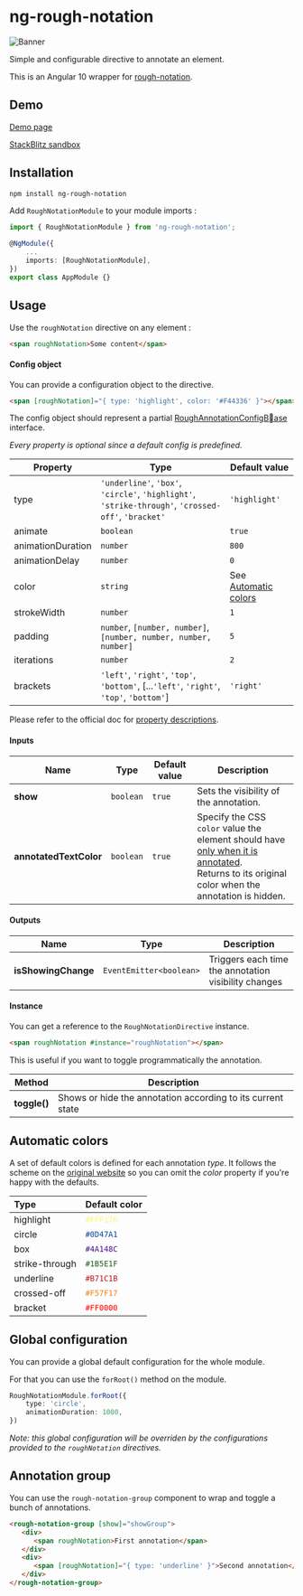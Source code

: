 # ng-rough-notation

![Banner](https://i.imgur.com/bBH3m5W.png)

Simple and configurable directive to annotate an element.

This is an Angular 10 wrapper for [rough-notation](https://roughnotation.com).

## Demo

[Demo page](https://ng-rough-notation-demo.stackblitz.io/)

[StackBlitz sandbox](https://stackblitz.com/edit/ng-rough-notation-demo)

## Installation

```bash
npm install ng-rough-notation
```

Add `RoughNotationModule` to your module imports :
``` typescript
import { RoughNotationModule } from 'ng-rough-notation';

@NgModule({
    ...
    imports: [RoughNotationModule],
})
export class AppModule {}

```

## Usage

Use the `roughNotation` directive on any element :

 ``` html
<span roughNotation>Some content</span>
 ```

#### Config object

You can provide a configuration object to the directive.

 ``` html
<span [roughNotation]="{ type: 'highlight', color: '#F44336' }"></span>
 ```

The config object should represent a partial [RoughAnnotationConfigBase](https://github.com/pshihn/rough-notation/blob/979cdd33d8825df4e0124de17e4e2433e1f6e4a6/src/model.ts#L16) interface.

*Every property is optional since a default config is predefined.*

| Property          | Type                                                         | Default value                             |
| ----------------- | ------------------------------------------------------------ | ----------------------------------------- |
| type              | `'underline'`, `'box'`, `'circle'`, `'highlight'`, `'strike-through'`, `'crossed-off'`, `'bracket'` | `'highlight'`                             |
| animate           | `boolean`                                                    | `true`                                    |
| animationDuration | `number`                                                     | `800`                                     |
| animationDelay    | `number`                                                     | `0`                                       |
| color             | `string`                                                     | See [Automatic colors](#automatic-colors) |
| strokeWidth       | `number`                                                     | `1`                                       |
| padding           | `number`,  `[number, number]`, `[number, number, number, number]` | `5`                                       |
| iterations        | `number`                                                     | `2`                                       |
| brackets          | `'left'`, `'right'`, `'top'`, `'bottom'`,  [...`'left'`, `'right'`, `'top'`, `'bottom'`] | `'right'`                                 |

Please refer to the official doc for [property descriptions](https://github.com/pshihn/rough-notation#configuring-the-annotation).

#### Inputs

| Name                   | Type      | Default value | Description                                                  |
| ---------------------- | --------- | ------------- | ------------------------------------------------------------ |
| **show**               | `boolean` | `true`        | Sets the visibility of the annotation.                       |
| **annotatedTextColor** | `boolean` | `true`        | Specify the CSS `color` value the element should have <u>only when it is annotated</u>. <br />Returns to its original color when the annotation is hidden. |

#### Outputs

| Name                | Type                    | Description                                          |
| ------------------- | ----------------------- | ---------------------------------------------------- |
| **isShowingChange** | `EventEmitter<boolean>` | Triggers each time the annotation visibility changes |

#### Instance

You can get a reference to the `RoughNotationDirective` instance.

```html
<span roughNotation #instance="roughNotation"></span>
```

This is useful if you want to toggle programmatically the annotation.

| Method       | Description                                                 |
| ------------ | ----------------------------------------------------------- |
| **toggle()** | Shows or hide the annotation according to its current state |

## Automatic colors

A set of default colors is defined for each annotation *type*. It follows the scheme on the [original website](https://roughnotation.com) so you can omit the *color* property if you're happy with the defaults. 

| Type           | Default color                                |
| :------------- | -------------------------------------------- |
| highlight      | <span style="color:#FFF176">`#FFF176`</span> |
| circle         | <span style="color:#0D47A1">`#0D47A1`</span> |
| box            | <span style="color:#4A148C">`#4A148C`</span> |
| strike-through | <span style="color:#1B5E1F">`#1B5E1F`</span> |
| underline      | <span style="color:#B71C1B">`#B71C1B`</span> |
| crossed-off    | <span style="color:#F57F17">`#F57F17`</span> |
| bracket        | <span style="color:#FF0000">`#FF0000`</span> |

## Global configuration

You can provide a global default configuration for the whole module.

For that you can use the `forRoot()` method on the module.

```typescript
RoughNotationModule.forRoot({
    type: 'circle',
    animationDuration: 1000,
})
```

*Note: this global configuration will be overriden by the configurations provided to the `roughNotation` directives.*

## Annotation group

You can use the `rough-notation-group` component to wrap and toggle a bunch of annotations.

```html
<rough-notation-group [show]="showGroup">
   <div>
      <span roughNotation>First annotation</span>
   </div>
   <div>
      <span [roughNotation]="{ type: 'underline' }">Second annotation</span>
   </div>
</rough-notation-group>
```
